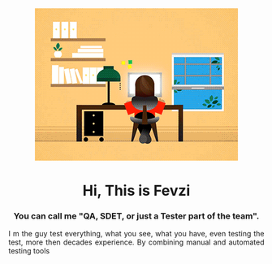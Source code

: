 <div style="text-align: center;">
  
  <img src="https://github.com/avcibasi/avcibasi/blob/main/JXA0.gif?raw=true" alt="Your Image" style="margin-left: auto; margin-right: auto;">

</div>

<h1 align="center">  Hi, This is Fevzi</h1>
<h3 align="center">  You can call me "QA, SDET, or just a Tester part of the team". </h1>
<p align="justify">I m the guy test everything, what you see, what you have, even testing the test, more then decades experience. By combining manual and automated testing tools </p>

<!--
**avcibasi/avcibasi** is a ✨ _special_ ✨ repository because its `README.md` (this file) appears on your GitHub profile.


Here are some ideas to get you started:

- 🔭 I’m currently working on ...
- 🌱 I’m currently learning ...
- 👯 I’m looking to collaborate on ...
- 🤔 I’m looking for help with ...
- 💬 Ask me about ...
- 📫 How to reach me: ...
- 😄 Pronouns: ...
- ⚡ Fun fact: ...
-->
